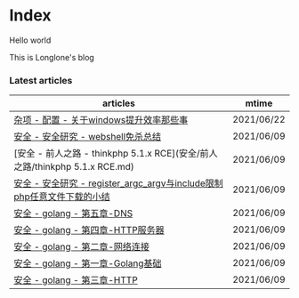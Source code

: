 # Index

Hello world

This is Longlone's blog


<!--start-->
### Latest articles
| articles | mtime |
|  ----  | ----  |
|[杂项 - 配置 - 关于windows提升效率那些事](杂项/配置/关于windows提升效率那些事.md)|2021/06/22|
|[安全 - 安全研究 - webshell免杀总结](安全/安全研究/webshell免杀总结.md)|2021/06/09|
|[安全 - 前人之路 - thinkphp 5.1.x RCE](安全/前人之路/thinkphp 5.1.x RCE.md)|2021/06/09|
|[安全 - 安全研究 - register_argc_argv与include限制php任意文件下载的小结](安全/安全研究/register_argc_argv与include限制php任意文件下载的小结.md)|2021/06/09|
|[安全 - golang - 第五章-DNS](安全/golang/第五章-DNS.md)|2021/06/09|
|[安全 - golang - 第四章-HTTP服务器](安全/golang/第四章-HTTP服务器.md)|2021/06/09|
|[安全 - golang - 第二章-网络连接](安全/golang/第二章-网络连接.md)|2021/06/09|
|[安全 - golang - 第一章-Golang基础](安全/golang/第一章-Golang基础.md)|2021/06/09|
|[安全 - golang - 第三章-HTTP](安全/golang/第三章-HTTP.md)|2021/06/09|
<!--end-->